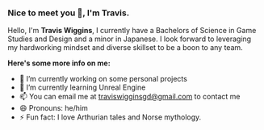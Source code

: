 ### Nice to meet you 👋, I'm Travis.
Hello, I'm **Travis Wiggins**, I currently have a Bachelors of Science in Game Studies and Design and a minor in Japanese. I look forward to leveraging my hardworking mindset and diverse skillset to be a boon to any team.





**Here's some more info on me:**
- 🔭 I’m currently working on some personal projects
- 🌱 I’m currently learning Unreal Engine
- 📫 You can email me at traviswigginsgd@gmail.com to contact me
- 😄 Pronouns: he/him
- ⚡ Fun fact:  I love Arthurian tales and Norse mythology.
<!--
**twigg012/twigg012** is a ✨ _special_ ✨ repository because its `README.md` (this file) appears on your GitHub profile.

Here are some ideas to get you started:

- 🔭 I’m currently working on planning a game
- 🌱 I’m currently learning unity
- 👯 I’m looking to collaborate on ...
- 🤔 I’m looking for help with ...
- 💬 Ask me about ...
- 📫 How to reach me: ...
- 😄 Pronouns: he/him
- ⚡ Fun fact: ...
-->

